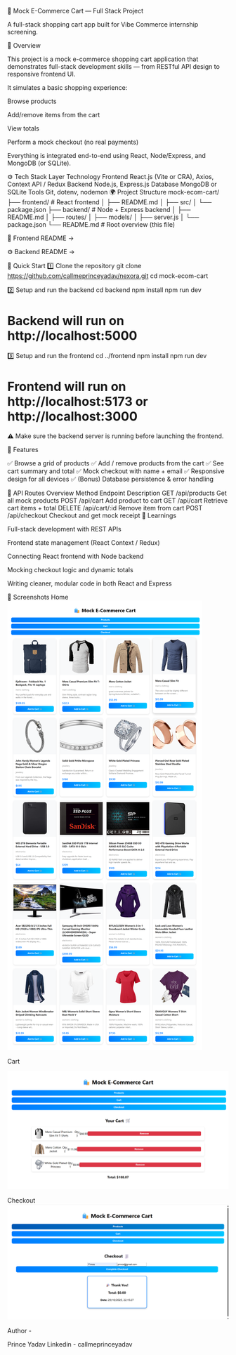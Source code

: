 🛒 Mock E-Commerce Cart — Full Stack Project

A full-stack shopping cart app built for Vibe Commerce internship screening.

📖 Overview

This project is a mock e-commerce shopping cart application that demonstrates full-stack development skills — from RESTful API design to responsive frontend UI.

It simulates a basic shopping experience:

Browse products

Add/remove items from the cart

View totals

Perform a mock checkout (no real payments)

Everything is integrated end-to-end using React, Node/Express, and MongoDB (or SQLite).

⚙️ Tech Stack
Layer	Technology
Frontend	React.js (Vite or CRA), Axios, Context API / Redux
Backend	Node.js, Express.js
Database	MongoDB or SQLite
Tools	Git, dotenv, nodemon
🌍 Project Structure
mock-ecom-cart/
├── frontend/     # React frontend
│   ├── README.md
│   ├── src/
│   └── package.json
├── backend/      # Node + Express backend
│   ├── README.md
│   ├── routes/
│   ├── models/
│   ├── server.js
│   └── package.json
└── README.md     # Root overview (this file)


📁 Frontend README →

⚙️ Backend README →

🚀 Quick Start
1️⃣ Clone the repository
git clone https://github.com/callmeprinceyadav/nexora.git
cd mock-ecom-cart

2️⃣ Setup and run the backend
cd backend
npm install
npm run dev
# Backend will run on http://localhost:5000

3️⃣ Setup and run the frontend
cd ../frontend
npm install
npm run dev
# Frontend will run on http://localhost:5173 or http://localhost:3000


⚠️ Make sure the backend server is running before launching the frontend.

🧾 Features

✅ Browse a grid of products
✅ Add / remove products from the cart
✅ See cart summary and total
✅ Mock checkout with name + email
✅ Responsive design for all devices
✅ (Bonus) Database persistence & error handling

🔗 API Routes Overview
Method	Endpoint	Description
GET	/api/products	Get all mock products
POST	/api/cart	Add product to cart
GET	/api/cart	Retrieve cart items + total
DELETE	/api/cart/:id	Remove item from cart
POST	/api/checkout	Checkout and get mock receipt
🧠 Learnings

Full-stack development with REST APIs

Frontend state management (React Context / Redux)

Connecting React frontend with Node backend

Mocking checkout logic and dynamic totals

Writing cleaner, modular code in both React and Express

📸 Screenshots
Home		
![alt text](screencapture-localhost-3000-2025-10-29-22_13_54.png)
	

Cart

![alt text](screencapture-localhost-3000-2025-10-29-22_14_45.png)


Checkout
![alt text](image.png)
	


Author - 

Prince Yadav
Linkedin - callmeprinceyadav